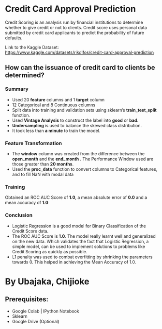 # Credit Card Approval Prediction

Credit Scoring is an analysis run by financial institutions to determine whether to give credit or not to clients.
Credit score uses personal data submitted by credit card applicants to predict the probability of future defaults.

Link to the Kaggle Dataset: https://www.kaggle.com/datasets/rikdifos/credit-card-approval-prediction

## How can the issuance of credit card to clients be determined?

### Summary
- Used 20 __feature__ columns and 1 __target__ column
- 12 Categorical and 8 Continuous columns
- Split data into training and validation sets using sklearn’s __train_test_split__ function.
- Used __Vintage Analysis__ to construct the label into __good__ or __bad__.
- __Undersampling__ is used to balance the skewed class distribution.
- It took less than __a minute__ to train the model.

### Feature Transformation
- The __window__ column was created from the difference between the __open_month__ and the __end_month__ . The Performance Window used are those greater than __20 months__.
- Used the __proc_data__ function to convert columns to Categorical features, and to fill NaN with modal data

### Training
Obtained an ROC AUC Score of __1.0__, a mean absolute error of __0.0__ and a mean accuracy of __1.0__

### Conclusion
- Logistic Regression is a good model for Binary Classification of the Credit Score data.
- The ROC AUC Score is __1.0__. The model really learnt well and generalized on the new data. Which validates the fact that Logistic Regression, a simple model, can be used to implement solutions to problems like Credit Scoring as quickly as possible.
- L1 penalty was used to combat overfitting by shrinking the parameters towards 0. This helped in achieving the Mean Accuracy of 1.0.



# By Ubajaka, Chijioke

## Prerequisites:
- Google Colab | IPython Notebook
- Sklearn
- Google Drive (Optional)
